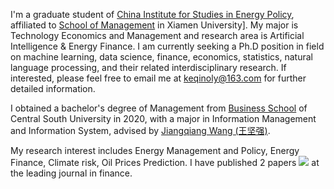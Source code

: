 I'm a graduate student of [China Institute for Studies in Energy Policy](https://cicep.xmu.edu.cn/index.htm), affiliated to [School of Management](https://sm.xmu.edu.cn/en/) in Xiamen University]. My major is Technology Economics and Management and research area is Artificial Intelligence \& Energy Finance. I am currently seeking a Ph.D position in field on machine learning, data science, finance, economics, statistics, natural language processing, and their related interdisciplinary research. If interested, please feel free to email me at [keqinoly@163.com](mailto:keqinoly@163.com) for further detailed information.

I obtained a bachelor's degree of Management from [Business School](https://bs.csu.edu.cn/English.htm) of Central South University in 2020, with a major in Information Management and Information System, advised by [Jiangqiang Wang (王坚强)]({http://bsoa.csu.edu.cn/blog/content2?name=%E7%8E%8B%E5%9D%9A%E5%BC%BA).

My research interest includes Energy Management and Policy, Energy Finance, Climate risk, Oil Prices Prediction. I have published 2 papers <a href='https://scholar.google.com/citations?user=xLYHeSUAAAAJ'><img src="https://img.shields.io/endpoint?logo=Google%20Scholar&url=https%3A%2F%2Fcdn.jsdelivr.net%2Fgh%2FYangSuoly%2FResume@google-scholar-stats%2Fgs_data_shieldsio.json&labelColor=f6f6f6&color=9cf&style=flat&label=citations"></a> at the leading journal in finance.
